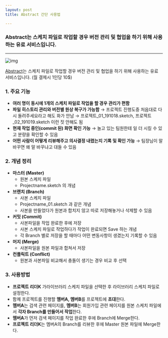 ```yaml
---
layout: post
title: Abstract 간단 사용법

---
```


### Abstract는 스케치 파일로 작업할 경우 버전 관리 및 협업을 하기 위해 사용하는 유료 서비스입니다.

<hr/>

![img](https://kimtoma.github.io/media/2020/03/image-1.png)

[Abstract](https://www.abstract.com/)는 스케치 파일로 작업할 경우 버전 관리 및 협업을 하기 위해 사용하는 유료 서비스입니다. (월 결제시 1인당 10$)

### 1. 주요 기능

- **여러 명이 동시에 1개의 스케치 파일로 작업을 할 경우 관리가 편함**
- **파일 히스토리 관리와 버전별 원상 복구가 가능함** 
  → 프로젝트 진행도중 처음대로 다시 돌려주세요라고 해도 화가 안남 
  → 프로젝트_01_191018.sketch, 프로젝트_02_191019.sketch 이런 짓 안해도 됨
- **현재 작업 중인(commit 된) 화면 확인 가능** 
  → 놀고 있는 팀원한테 일 더 시킬 수 있고 분량을 확인할 수 있음
- **어떤 사람이 어떻게 리뷰해주고 의사결정 내렸는지 기록 및 확인 가능**
  → 팀장님이 말 바꾸면 왜 말 바꾸냐고 대들 수 있음



### 2. 개념 정리

- **마스터 (Master)**
  - 원본 스케치 파일
  - Projectname.sketch 의 개념
- **브랜치 (Branch)**
  - 사본 스케치 파일
  - Projectname_01.sketch 과 같은 개념
  - 사본을 만들었다가 원본과 합치지 않고 따로 저장해놓거나 삭제할 수 있음
- **커밋 (Commit)**
  - 사본파일을 작업 완료한 후에 저장
  - 사본 스케치 파일로 작업하다가 작업이 완료되면 Save 하는 개념
  - 각 Branch 별로 저장을 할 때마다 어떤 변동사항이 생겼는지 기록할 수 있음
- **머지 (Merge)**
  - 사본파일을 원본 파일과 합쳐서 저장
- **컨플릭트 (Conflict)**
  - 원본과 사본파일 비교해서 충돌이 생기는 경우 비교 후 선택



### 3. 사용방법

- **프로젝트 리더K** 가라이브러리 스케치 파일을 선택한 후 라이브러리 스케치 파일로 설정한다.
- 함께 프로젝트를 진행할 **멤버A, 멤버B**를 프로젝트에 **초대**한다.
- **멤버A**는 검색 관련 페이지를, **멤버B**는 회원가입 관련 페이지를 원본 스케치 파일에서 **각자 Branch를 만들어서 작업**한다.
- **멤버A**가 먼저 검색 페이지를 작업 완료한 후에 Branch에 Merge한다.
- **프로젝트 리더K**는 멤버A의 Branch를 리뷰한 후에 Master 원본 파일에 Merge한다.

